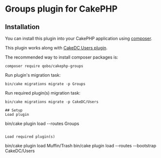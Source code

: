 # Groups plugin for CakePHP

## Installation

You can install this plugin into your CakePHP application using [composer](http://getcomposer.org).

This plugin works along with [CakeDC Users plugin](https://github.com/CakeDC/users).

The recommended way to install composer packages is:

```
composer require qobo/cakephp-groups
```

Run plugin's migration task:

```
bin/cake migrations migrate -p Groups
```

Run required plugin(s) migration task:

```
bin/cake migrations migrate -p CakeDC/Users
```

```
## Setup
Load plugin
```
bin/cake plugin load --routes Groups
```

Load required plugin(s)
```
bin/cake plugin load Muffin/Trash
bin/cake plugin load --routes --bootstrap CakeDC/Users
```